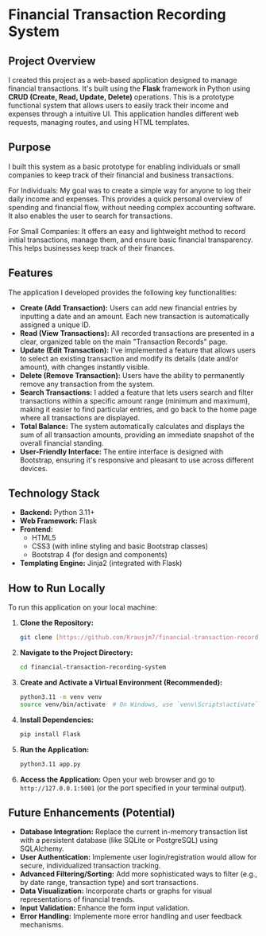# Financial Transaction Recording System

## Project Overview
I created this project as a web-based application designed to manage financial transactions. It's built using the **Flask** framework in Python using **CRUD (Create, Read, Update, Delete)** operations. This is a prototype functional system that allows users to easily track their income and expenses through a intuitive UI. This application handles different web requests, managing routes, and using HTML templates.

## Purpose
I built this system as a basic prototype for enabling individuals or small companies to keep track of their financial and business transactions.

For Individuals: 
My goal was to create a simple way for anyone to log their daily income and expenses. This provides a quick personal overview of spending and financial flow, without needing complex accounting software. It also enables the user to search for transactions.

For Small Companies: 
It offers an easy and lightweight method to record initial transactions, manage them, and ensure basic financial transparency. This helps businesses keep track of their finances.

## Features
The application I developed provides the following key functionalities:

* **Create (Add Transaction):** Users can add new financial entries by inputting a date and an amount. Each new transaction is automatically assigned a unique ID.
* **Read (View Transactions):** All recorded transactions are presented in a clear, organized table on the main "Transaction Records" page.
* **Update (Edit Transaction):** I've implemented a feature that allows users to select an existing transaction and modify its details (date and/or amount), with changes instantly visible.
* **Delete (Remove Transaction):** Users have the ability to permanently remove any transaction from the system.
* **Search Transactions:** I added a feature that lets users search and filter transactions within a specific amount range (minimum and maximum), making it easier to find particular entries, and go back to the home page where all transactions are displayed.
* **Total Balance:** The system automatically calculates and displays the sum of all transaction amounts, providing an immediate snapshot of the overall financial standing.
* **User-Friendly Interface:** The entire interface is designed with Bootstrap, ensuring it's responsive and pleasant to use across different devices.

## Technology Stack
* **Backend:** Python 3.11+
* **Web Framework:** Flask
* **Frontend:**
    * HTML5
    * CSS3 (with inline styling and basic Bootstrap classes)
    * Bootstrap 4 (for design and components)
* **Templating Engine:** Jinja2 (integrated with Flask)

## How to Run Locally
To run this application on your local machine:

1.  **Clone the Repository:**
    ```bash
    git clone [https://github.com/Krausjm7/financial-transaction-recording-system.git](https://github.com/Krausjm7/financial-transaction-recording-system.git)
    ```
2.  **Navigate to the Project Directory:**
    ```bash
    cd financial-transaction-recording-system
    ```
3.  **Create and Activate a Virtual Environment (Recommended):**
    ```bash
    python3.11 -m venv venv
    source venv/bin/activate  # On Windows, use `venv\Scripts\activate`
    ```
4.  **Install Dependencies:**
    ```bash
    pip install Flask
    ```
5.  **Run the Application:**
    ```bash
    python3.11 app.py
    ```
6.  **Access the Application:**
    Open your web browser and go to `http://127.0.0.1:5001` (or the port specified in your terminal output).

## Future Enhancements (Potential)
* **Database Integration:** Replace the current in-memory transaction list with a persistent database (like SQLite or PostgreSQL) using SQLAlchemy.
* **User Authentication:** Implemente user login/registration would allow for secure, individualized transaction tracking.
* **Advanced Filtering/Sorting:** Add more sophisticated ways to filter (e.g., by date range, transaction type) and sort transactions.
* **Data Visualization:** Incorporate charts or graphs for visual representations of financial trends.
* **Input Validation:** Enhance the form input validation.
* **Error Handling:** Implemente more error handling and user feedback mechanisms.
